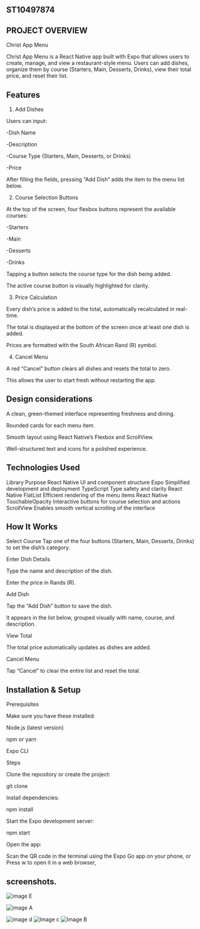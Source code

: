 ## ST10497874
## PROJECT OVERVIEW
Christ App Menu

Christ App Menu is a React Native app built with Expo that allows users to create, manage, and view a restaurant-style menu.
Users can add dishes, organize them by course (Starters, Main, Desserts, Drinks), view their total price, and reset their list.

## Features
 1. Add Dishes

Users can input:

-Dish Name

-Description

-Course Type (Starters, Main, Desserts, or Drinks)

-Price

After filling the fields, pressing “Add Dish” adds the item to the menu list below.

 2. Course Selection Buttons

At the top of the screen, four flexbox buttons represent the available courses:

-Starters

-Main

-Desserts

-Drinks

Tapping a button selects the course type for the dish being added.

The active course button is visually highlighted for clarity.

 3. Price Calculation

Every dish’s price is added to the total, automatically recalculated in real-time.

The total is displayed at the bottom of the screen once at least one dish is added.

Prices are formatted with the South African Rand (R) symbol.

 4. Cancel Menu

A red “Cancel” button clears all dishes and resets the total to zero.

This allows the user to start fresh without restarting the app.
## Design considerations

A clean, green-themed interface representing freshness and dining.

Rounded cards for each menu item.

Smooth layout using React Native’s Flexbox and ScrollView.

Well-structured text and icons for a polished experience.

## Technologies Used
Library	Purpose
React Native	UI and component structure
Expo	Simplified development and deployment
TypeScript	Type safety and clarity
React Native FlatList	Efficient rendering of the menu items
React Native TouchableOpacity	Interactive buttons for course selection and actions
ScrollView	Enables smooth vertical scrolling of the interface
## How It Works 

Select Course
Tap one of the four buttons (Starters, Main, Desserts, Drinks) to set the dish’s category.

Enter Dish Details

Type the name and description of the dish.

Enter the price in Rands (R).

Add Dish

Tap the “Add Dish” button to save the dish.

It appears in the list below, grouped visually with name, course, and description.

View Total

The total price automatically updates as dishes are added.

Cancel Menu

Tap “Cancel” to clear the entire list and reset the total.

##  Installation & Setup
Prerequisites

Make sure you have these installed:

Node.js (latest version)

npm or yarn

Expo CLI

Steps

Clone the repository or create the project:

git clone 

Install dependencies:

npm install


Start the Expo development server:

npm start

Open the app:

Scan the QR code in the terminal using the Expo Go app on your phone, or
Press w to open it in a web browser, 
##  screenshots.
![image E](https://github.com/user-attachments/assets/7ce72f9e-8948-4218-a2c4-7afabe30f79c)

![image A](https://github.com/user-attachments/assets/6308f673-bfe6-4806-b54f-06701a15d9a0)


![image d](https://github.com/user-attachments/assets/46cffa97-3b70-46e6-b624-4d714b66f175)
![Image c](https://github.com/user-attachments/assets/dfd827aa-6560-4232-9e28-f425c005ddfc)
![Image  B](https://github.com/user-attachments/assets/8f18c148-e712-47cd-a986-862fbb46e370)



